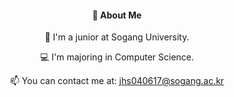 <div align="center">
  <h4>👋 About Me</h4>
  <p>🌱 I'm a junior at Sogang University.</p>
  <p>💻 I'm majoring in Computer Science.</p>
  <p>📫 You can contact me at: <a href="mailto:jhs040617@sogang.ac.kr">jhs040617@sogang.ac.kr</a></p>
</div>
